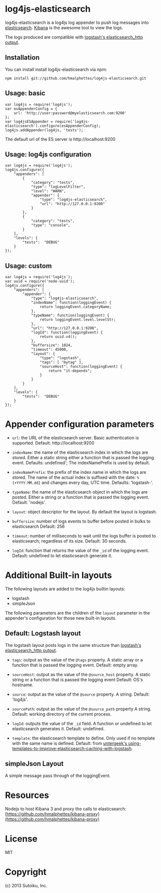 log4js-elasticsearch
====================

log4js-elasticsearch is a log4js log appender to push log messages into [elasticsearch](http://elasticsearch.org).
[Kibana](http://three.kibana.org) is the awesome tool to view the logs.

The logs produced are compatible with [logstash's elasticsearch_http output](logstash.net/docs/1.1.12/outputs/elasticsearch_http).

Installation
------------

You can install install log4js-elasticsearch via npm:

    npm install git://github.com/hmalphettes/log4js-elasticsearch.git

Usage: basic
------------

    var log4js = require('log4js');
    var esAppenderConfig = {
        url: 'http://user:password@myelasticsearch.com:9200'
    };
    var log4jsESAppender = require('log4js-elasticsearch').configure(esAppenderConfig);
    log4js.addAppender(log4js, 'tests');

The default url of the ES server is http://localhost:9200

Usage: log4js configuration
---------------------------

    var log4js = require('log4js');
    log4js.configure({
        "appenders": [
            {
                "category": "tests", 
                "type": "logLevelFilter",
                "level": "WARN",
                "appender": {
                    "type": "log4js-elasticsearch",
                    "url": "http://127.0.0.1:9200"
                }
            },
            { 
                "category": "tests", 
                "type": "console",
            }
        ],
        "levels": {
            "tests":  "DEBUG"
        }
    });

Usage: custom
-------------

    var log4js = require('log4js');
    var uuid = require('node-uuid');
    log4js.configure({
        "appenders": [
            "appender": {
                "type": "log4js-elasticsearch",
                "indexName": function(loggingEvent) {
                    return loggingEvent.categoryName;
                },
                "typeName": function(loggingEvent) {
                    return loggingEvent.level.levelStr;
                },
                "url": "http://127.0.0.1:9200",
                "logId": function(loggingEvent) {
                    return uuid.v4();
                },
                "buffersize": 1024,
                "timeout": 45000,
                "layout": {
                    "type": "logstash",
                    "tags": [ "mytag" ],
                    "sourceHost": function(loggingEvent) {
                        return "it-depends";
                    }
                }
            }
        ],
        "levels": {
            "tests":  "DEBUG"
        }
    });


Appender configuration parameters
=================================
- `url`: the URL of the elasticsearch server.
Basic authentication is supported.
Default: http://localhost:9200

- `indexName`: the name of the elasticsearch index in which the logs are stored.
Either a static string either a function that is passed the logging event.
Defaults: undefined'; The indexNamePrefix is used by default.

- `indexNamePrefix`: the prefix of the index name in which the logs are stored.
The name of the actual index is suffixed with the date: `%{+YYYY.MM.dd}` and changes every day, UTC time.
Defaults: 'logstash-'.

- `typeName`: the name of the elasticsearch object in which the logs are posted.
Either a string or a function that is passed the logging event.
Default: 'nodejs'.

- `layout`: object descriptor for the layout.
By default the layout is logstash.

- `buffersize`: number of logs events to buffer before posted in bulks to elasticsearch
Default: 256

- `timeout`: number of milliseconds to wait until the logs buffer is posted to elasticsearch; regardless of its size.
Default: 30 seconds.

- `logId`: function that returns the value of the `_id` of the logging event.
Default: undefined to let elasticsearch generate it.

Additional Built-in layouts
============================

The following layouts are added to the log4js builtin layouts:
- logstash
- simpleJson

The following parameters are the children of the `layout` parameter in the appender's configuration for those new built-in layouts.

Default: Logstash layout
------------------------
The logstash layout posts logs in the same structure than [logstash's elasticsearch_http output](logstash.net/docs/1.1.12/outputs/elasticsearch_http).

- `tags`: output as the value of the `@tags` property.
A static array or a function that is passed the logging event.
Default: empty array.

- `sourceHost`: output as the value of the `@source_host` property.
A static string or a function that is passed the logging event
Default: OS's hostname.

- `source`: output as the value of the `@source` property.
A string.
Default: 'log4js'.

- `sourcePath`: output as the value of the `@source_path` property
A string.
Default: working directory of the current process.

- `logId`: outputs the value of the `_id` field.
A function or undefined to let elasticsearch generates it.
Default: undefined.

- `template`: the elasticsearch template to define.
Only used if no template with the same name is defined.
Default: from [untergeek's using-templates-to-improve-elasticsearch-caching-with-logstash](http://untergeek.com/2012/09/20/using-templates-to-improve-elasticsearch-caching-with-logstash/).

simpleJson Layout
-----------------
A simple message pass through of the loggingEvent.

Resources
=========
Nodejs to host Kibana 3 and proxy the calls to elasticsearch: [https://github.com/hmalphettes/kibana-proxy](https://github.com/hmalphettes/kibana-proxy)

License
=======
MIT

Copyright
=========
(c) 2013 Sutoiku, Inc.